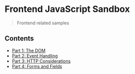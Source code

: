 # Frontend JavaScript Sandbox
> Frontend related samples

## Contents
+ [Part 1: The DOM](./01-the-dom/)
+ [Part 2: Event Handling](./02-event-handling/)
+ [Part 3: HTTP Considerations](./03-http/)
+ [Part 4: Forms and Fields](./04-forms-and-fields/)
